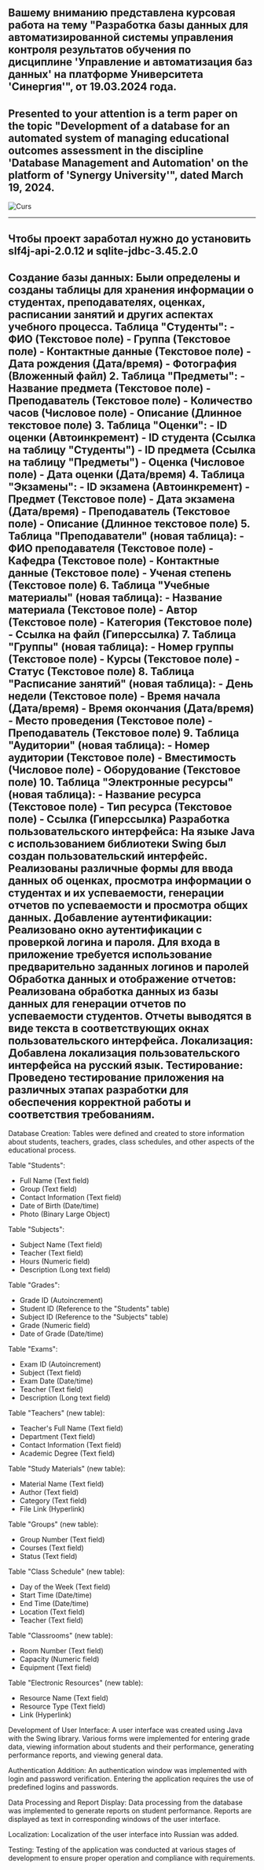 Вашему вниманию представлена курсовая работа на тему "Разработка базы данных для автоматизированной системы управления контроля результатов обучения по дисциплине 'Управление и автоматизация баз данных' на платформе Университета 'Синергия'", от 19.03.2024 года.
----
Presented to your attention is a term paper on the topic "Development of a database for an automated system of managing educational outcomes assessment in the discipline 'Database Management and Automation' on the platform of 'Synergy University'", dated March 19, 2024.
---------------

![Curs](https://github.com/Kemerev/Course-work/assets/114690702/09ceeb46-a688-4ac1-9144-d6e22708bb7a)

---------------
Чтобы проект заработал нужно до установить slf4j-api-2.0.12 и sqlite-jdbc-3.45.2.0
---------------
Создание базы данных:
	Были определены и созданы таблицы для хранения информации о студентах, преподавателях, оценках, расписании занятий и других аспектах учебного процесса.
	Таблица "Студенты":
	   - ФИО (Текстовое поле)
	   - Группа (Текстовое поле)
	   - Контактные данные (Текстовое поле)
	   - Дата рождения (Дата/время)
	   - Фотография (Вложенный файл)
	2. Таблица "Предметы":
	   - Название предмета (Текстовое поле)
	   - Преподаватель (Текстовое поле)
	   - Количество часов (Числовое поле)
	   - Описание (Длинное текстовое поле)
	3. Таблица "Оценки":
	   - ID оценки (Автоинкремент)
	   - ID студента (Ссылка на таблицу "Студенты")
	   - ID предмета (Ссылка на таблицу "Предметы")
	   - Оценка (Числовое поле)
	   - Дата оценки (Дата/время)
	4. Таблица "Экзамены":
	   - ID экзамена (Автоинкремент)
	   - Предмет (Текстовое поле)
	   - Дата экзамена (Дата/время)
	   - Преподаватель (Текстовое поле)
	   - Описание (Длинное текстовое поле)
	5. Таблица "Преподаватели" (новая таблица):
	   - ФИО преподавателя (Текстовое поле)
	   - Кафедра (Текстовое поле)
	   - Контактные данные (Текстовое поле)
	   - Ученая степень (Текстовое поле)
	6. Таблица "Учебные материалы" (новая таблица):
	   - Название материала (Текстовое поле)
	   - Автор (Текстовое поле)
	   - Категория (Текстовое поле)
	   - Ссылка на файл (Гиперссылка)
	7. Таблица "Группы" (новая таблица):
	   - Номер группы (Текстовое поле)
	   - Курсы (Текстовое поле)
	   - Статус (Текстовое поле)
	8. Таблица "Расписание занятий" (новая таблица):
	   - День недели (Текстовое поле)
	   - Время начала (Дата/время)
	   - Время окончания (Дата/время)
	   - Место проведения (Текстовое поле)
	   - Преподаватель (Текстовое поле)
	9. Таблица "Аудитории" (новая таблица):
	   - Номер аудитории (Текстовое поле)
	   - Вместимость (Числовое поле)
	   - Оборудование (Текстовое поле)
	10. Таблица "Электронные ресурсы" (новая таблица):
	   - Название ресурса (Текстовое поле)
	   - Тип ресурса (Текстовое поле)
	   - Ссылка (Гиперссылка)
Разработка пользовательского интерфейса:
	На языке Java с использованием библиотеки Swing был создан пользовательский интерфейс.
	Реализованы различные формы для ввода данных об оценках, просмотра информации о студентах и их успеваемости, генерации отчетов по успеваемости и просмотра общих данных.
Добавление аутентификации:
	Реализовано окно аутентификации с проверкой логина и пароля.
	Для входа в приложение требуется использование предварительно заданных логинов и паролей
Обработка данных и отображение отчетов:
	Реализована обработка данных из базы данных для генерации отчетов по успеваемости студентов.
	Отчеты выводятся в виде текста в соответствующих окнах пользовательского интерфейса.
Локализация:
	Добавлена локализация пользовательского интерфейса на русский язык.
Тестирование:
	Проведено тестирование приложения на различных этапах разработки для обеспечения корректной работы и соответствия требованиям.
------------
Database Creation:
Tables were defined and created to store information about students, teachers, grades, class schedules, and other aspects of the educational process.

Table "Students":
- Full Name (Text field)
- Group (Text field)
- Contact Information (Text field)
- Date of Birth (Date/time)
- Photo (Binary Large Object)

Table "Subjects":
- Subject Name (Text field)
- Teacher (Text field)
- Hours (Numeric field)
- Description (Long text field)

Table "Grades":
- Grade ID (Autoincrement)
- Student ID (Reference to the "Students" table)
- Subject ID (Reference to the "Subjects" table)
- Grade (Numeric field)
- Date of Grade (Date/time)

Table "Exams":
- Exam ID (Autoincrement)
- Subject (Text field)
- Exam Date (Date/time)
- Teacher (Text field)
- Description (Long text field)

Table "Teachers" (new table):
- Teacher's Full Name (Text field)
- Department (Text field)
- Contact Information (Text field)
- Academic Degree (Text field)

Table "Study Materials" (new table):
- Material Name (Text field)
- Author (Text field)
- Category (Text field)
- File Link (Hyperlink)

Table "Groups" (new table):
- Group Number (Text field)
- Courses (Text field)
- Status (Text field)

Table "Class Schedule" (new table):
- Day of the Week (Text field)
- Start Time (Date/time)
- End Time (Date/time)
- Location (Text field)
- Teacher (Text field)

Table "Classrooms" (new table):
- Room Number (Text field)
- Capacity (Numeric field)
- Equipment (Text field)

Table "Electronic Resources" (new table):
- Resource Name (Text field)
- Resource Type (Text field)
- Link (Hyperlink)

Development of User Interface:
A user interface was created using Java with the Swing library.
Various forms were implemented for entering grade data, viewing information about students and their performance, generating performance reports, and viewing general data.

Authentication Addition:
An authentication window was implemented with login and password verification.
Entering the application requires the use of predefined logins and passwords.

Data Processing and Report Display:
Data processing from the database was implemented to generate reports on student performance.
Reports are displayed as text in corresponding windows of the user interface.

Localization:
Localization of the user interface into Russian was added.

Testing:
Testing of the application was conducted at various stages of development to ensure proper operation and compliance with requirements.
